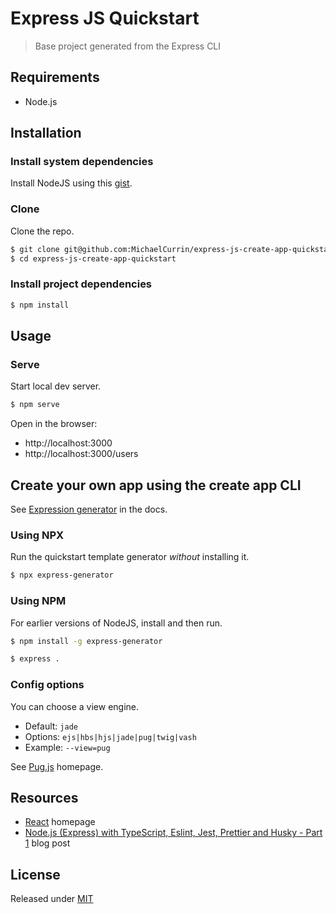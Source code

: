 # Express JS Quickstart
> Base project generated from the Express CLI


## Requirements

- Node.js


## Installation

### Install system dependencies

Install NodeJS using this [gist](https://gist.github.com/MichaelCurrin/aa1fc56419a355972b96bce23f3bccba).

### Clone

Clone the repo.

```sh
$ git clone git@github.com:MichaelCurrin/express-js-create-app-quickstart.git
$ cd express-js-create-app-quickstart
```

### Install project dependencies

```sh
$ npm install
```


## Usage

### Serve

Start local dev server.

```sh
$ npm serve
```

Open in the browser:

- http://localhost:3000
- http://localhost:3000/users



## Create your own app using the create app CLI

See [Expression generator](https://expressjs.com/en/starter/generator.html) in the docs.


### Using NPX

Run the quickstart template generator _without_ installing it.

```sh
$ npx express-generator
```

### Using NPM

For earlier versions of NodeJS, install and then run.

```sh
$ npm install -g express-generator
```

```sh
$ express .
```

### Config options

You can choose a view engine.

- Default: `jade`
- Options: `ejs|hbs|hjs|jade|pug|twig|vash`
- Example: `--view=pug`

See [Pug.js](https://pugjs.org/) homepage.


## Resources

- [React](https://reactjs.org/) homepage
- [Node.js (Express) with TypeScript, Eslint, Jest, Prettier and Husky - Part 1](https://dev.to/ornio/node-js-express-with-typescript-eslint-jest-prettier-and-husky-part-1-1lin) blog post


## License

Released under [MIT](/LICENSE)
